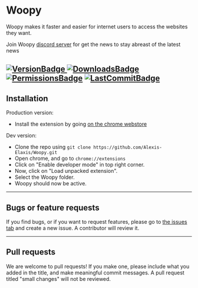 # Woopy

Woopy makes it faster and easier for internet users to access the websites they want.

Join Woopy [discord server](https://discord.gg/bD5uzpBCCt) for get the news to stay abreast of the latest news 

[![VersionBadge](https://img.shields.io/chrome-web-store/v/ljkndohpgfnpdbocmfhlgbhhgdbnpmih) ![DownloadsBadge](https://img.shields.io/chrome-web-store/users/ljkndohpgfnpdbocmfhlgbhhgdbnpmih) ![PermissionsBadge](https://img.shields.io/github/manifest-json/permissions/Alexis-Elaxis/Woopy)](https://chrome.google.com/webstore/detail/woopy/ljkndohpgfnpdbocmfhlgbhhgdbnpmih)
[![LastCommitBadge](https://img.shields.io/github/last-commit/Alexis-Elaxis/Woopy)](https://github.com/Alexis-Elaxis/Woopy)
---
## Installation

Production version:
- Install the extension by going [on the chrome webstore](https://chrome.google.com/webstore/detail/woopy/ljkndohpgfnpdbocmfhlgbhhgdbnpmih)

Dev version:
- Clone the repo using `git clone https://github.com/Alexis-Elaxis/Woopy.git` 
- Open chrome, and go to `chrome://extensions`
- Click on "Enable developer mode" in top right corner.
- Now, click on "Load unpacked extension".
- Select the Woopy folder.
- Woopy should now be active.

---
## Bugs or feature requests
If you find bugs, or if you want to request features, please go to [the issues tab](https://github.com/Alexis-Elaxis/Woopy/issues) and create a new issue. A contributor will review it.

---
## Pull requests
We are welcome to pull requests! If you make one, please include what you added in the title, and make meaningful commit messages. A pull request titled "small changes" will not be reviewed.
